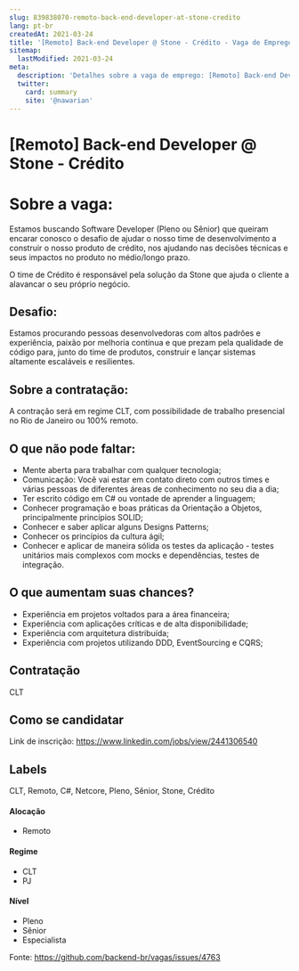 ```yaml
---
slug: 839838070-remoto-back-end-developer-at-stone-credito
lang: pt-br
createdAt: 2021-03-24
title: '[Remoto] Back-end Developer @ Stone - Crédito - Vaga de Emprego'
sitemap:
  lastModified: 2021-03-24
meta:
  description: 'Detalhes sobre a vaga de emprego: [Remoto] Back-end Developer @ Stone - Crédito'
  twitter:
    card: summary
    site: '@nawarian'
---
```


# [Remoto] Back-end Developer @ Stone - Crédito


# Sobre a vaga:

Estamos buscando Software Developer (Pleno ou Sênior) que queiram encarar conosco o desafio de ajudar o nosso time de desenvolvimento a construir o nosso produto de crédito, nos ajudando nas decisões técnicas e seus impactos no produto no médio/longo prazo.

O time de Crédito é responsável pela solução da Stone que ajuda o cliente a alavancar o seu próprio negócio.

## Desafio:

Estamos procurando pessoas desenvolvedoras com altos padrões e experiência, paixão por melhoria contínua e que prezam pela qualidade de código para, junto do time de produtos, construir e lançar sistemas altamente escaláveis e resilientes.

## Sobre a contratação:

A contração será em regime CLT, com possibilidade de trabalho presencial no Rio de Janeiro ou 100% remoto.

## O que não pode faltar:
- Mente aberta para trabalhar com qualquer tecnologia;
- Comunicação: Você vai estar em contato direto com outros times e várias pessoas de diferentes áreas de conhecimento no seu dia a dia;
- Ter escrito código em C# ou vontade de aprender a linguagem;
- Conhecer programação e boas práticas da Orientação a Objetos, principalmente princípios SOLID;
- Conhecer e saber aplicar alguns Designs Patterns;
- Conhecer os princípios da cultura ágil;
- Conhecer e aplicar de maneira sólida os testes da aplicação - testes unitários mais complexos com mocks e dependências, testes de integração.

## O que aumentam suas chances?

- Experiência em projetos voltados para a área financeira;
- Experiência com aplicações críticas e de alta disponibilidade;
- Experiência com arquitetura distribuída;
- Experiência com projetos utilizando DDD, EventSourcing e CQRS;

## Contratação

CLT

## Como se candidatar

Link de inscrição: https://www.linkedin.com/jobs/view/2441306540


## Labels
CLT, Remoto, C#, Netcore, Pleno, Sênior, Stone, Crédito

#### Alocação
- Remoto

#### Regime
- CLT
- PJ

#### Nível
- Pleno
- Sênior
- Especialista




Fonte: https://github.com/backend-br/vagas/issues/4763